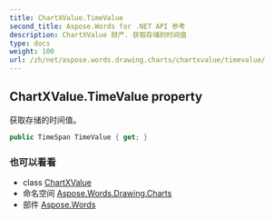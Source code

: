 ```yaml
---
title: ChartXValue.TimeValue
second_title: Aspose.Words for .NET API 参考
description: ChartXValue 财产. 获取存储的时间值
type: docs
weight: 100
url: /zh/net/aspose.words.drawing.charts/chartxvalue/timevalue/
---
```

## ChartXValue.TimeValue property

获取存储的时间值。

```csharp
public TimeSpan TimeValue { get; }
```

### 也可以看看

* class [ChartXValue](../)
* 命名空间 [Aspose.Words.Drawing.Charts](../../chartxvalue/)
* 部件 [Aspose.Words](../../../)


